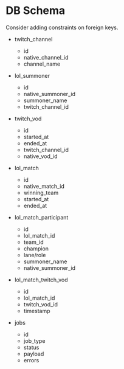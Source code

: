 # DB Schema 

Consider adding constraints on foreign keys.

* twitch_channel
    * id
    * native_channel_id
    * channel_name

* lol_summoner
    * id
    * native_summoner_id
    * summoner_name
    * twitch_channel_id

* twitch_vod
    * id
    * started_at
    * ended_at
    * twitch_channel_id
    * native_vod_id

* lol_match
    * id
    * native_match_id 
    * winning_team
    * started_at
    * ended_at

* lol_match_participant
    * id
    * lol_match_id
    * team_id
    * champion
    * lane/role
    * summoner_name
    * native_summoner_id

* lol_match_twitch_vod
    * id
    * lol_match_id
    * twitch_vod_id
    * timestamp

* jobs
    * id
    * job_type
    * status
    * payload
    * errors